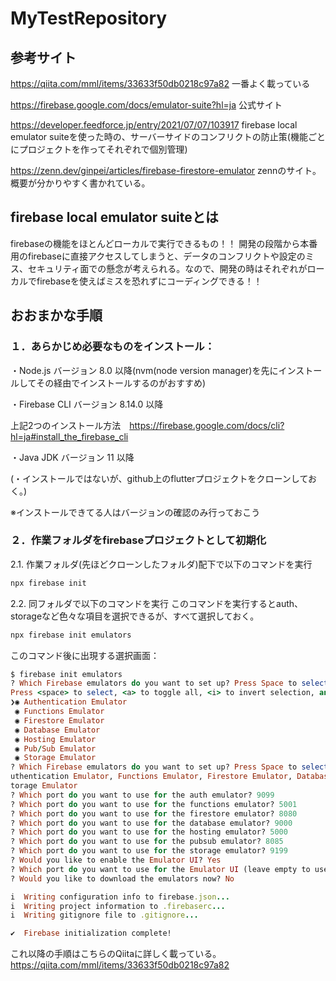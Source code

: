 # MyTestRepository


## 参考サイト
https://qiita.com/mml/items/33633f50db0218c97a82
一番よく載っている

https://firebase.google.com/docs/emulator-suite?hl=ja
公式サイト

https://developer.feedforce.jp/entry/2021/07/07/103917
firebase local emulator suiteを使った時の、サーバーサイドのコンフリクトの防止策(機能ごとにプロジェクトを作ってそれぞれで個別管理)

https://zenn.dev/ginpei/articles/firebase-firestore-emulator
zennのサイト。概要が分かりやすく書かれている。

## firebase local emulator suiteとは

firebaseの機能をほとんどローカルで実行できるもの！！
開発の段階から本番用のfirebaseに直接アクセスしてしまうと、データのコンフリクトや設定のミス、セキュリティ面での懸念が考えられる。なので、開発の時はそれぞれがローカルでfirebaseを使えばミスを恐れずにコーディングできる！！


## おおまかな手順

### １．あらかじめ必要なものをインストール：

・Node.js バージョン 8.0 以降(nvm(node version manager)を先にインストールしてその経由でインストールするのがおすすめ)

・Firebase CLI バージョン 8.14.0 以降

上記2つのインストール方法　https://firebase.google.com/docs/cli?hl=ja#install_the_firebase_cli

・Java JDK バージョン 11 以降

(・インストールではないが、github上のflutterプロジェクトをクローンしておく。)

※インストールできてる人はバージョンの確認のみ行っておこう

### ２．作業フォルダをfirebaseプロジェクトとして初期化

2.1. 作業フォルダ(先ほどクローンしたフォルダ)配下で以下のコマンドを実行
```rb
npx firebase init
```

2.2. 同フォルダで以下のコマンドを実行
このコマンドを実行するとauth、storageなど色々な項目を選択できるが、すべて選択しておく。
```rb
npx firebase init emulators
```

このコマンド後に出現する選択画面：
```rb
$ firebase init emulators
? Which Firebase emulators do you want to set up? Press Space to select emulators, then Enter to confirm your choices. (
Press <space> to select, <a> to toggle all, <i> to invert selection, and <enter> to proceed)
❯◉ Authentication Emulator
 ◉ Functions Emulator
 ◉ Firestore Emulator
 ◉ Database Emulator
 ◉ Hosting Emulator
 ◉ Pub/Sub Emulator
 ◉ Storage Emulator
? Which Firebase emulators do you want to set up? Press Space to select emulators, then Enter to confirm your choices. A
uthentication Emulator, Functions Emulator, Firestore Emulator, Database Emulator, Hosting Emulator, Pub/Sub Emulator, S
torage Emulator
? Which port do you want to use for the auth emulator? 9099
? Which port do you want to use for the functions emulator? 5001
? Which port do you want to use for the firestore emulator? 8080
? Which port do you want to use for the database emulator? 9000
? Which port do you want to use for the hosting emulator? 5000
? Which port do you want to use for the pubsub emulator? 8085
? Which port do you want to use for the storage emulator? 9199
? Would you like to enable the Emulator UI? Yes
? Which port do you want to use for the Emulator UI (leave empty to use any available port)?
? Would you like to download the emulators now? No

i  Writing configuration info to firebase.json...
i  Writing project information to .firebaserc...
i  Writing gitignore file to .gitignore...

✔  Firebase initialization complete!
```
これ以降の手順はこちらのQiitaに詳しく載っている。
https://qiita.com/mml/items/33633f50db0218c97a82
